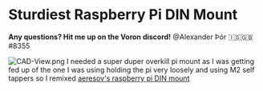 # Sturdiest Raspberry Pi DIN Mount #
**Any questions? Hit me up on the Voron discord!** @Alexander Þór 🇮🇸🇬🇧#8355

 ![CAD-View.png](https://github.com/Alexander-T-Moss/VoronUsers/blob/master/printer_mods/AlexanderT-Moss/DIN-Mounts/Raspberry-Pi/Images/Without-Background/CAD-View.png)
 I needed a super duper overkill pi mount as I was getting fed up of the one I was using holding the pi very loosely and using M2 self tappers so I remixed [aeresov's raspberry pi DIN mount](https://github.com/VoronDesign/VoronUsers/tree/master/printer_mods/aeresov/Raspberry_Pi_DIN_mount)
